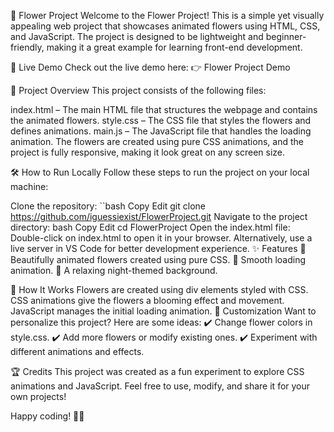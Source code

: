 🌸 Flower Project
Welcome to the Flower Project! This is a simple yet visually appealing web project that showcases animated flowers using HTML, CSS, and JavaScript. The project is designed to be lightweight and beginner-friendly, making it a great example for learning front-end development.

🚀 Live Demo
Check out the live demo here:
👉 Flower Project Demo

📌 Project Overview
This project consists of the following files:

index.html – The main HTML file that structures the webpage and contains the animated flowers.
style.css – The CSS file that styles the flowers and defines animations.
main.js – The JavaScript file that handles the loading animation.
The flowers are created using pure CSS animations, and the project is fully responsive, making it look great on any screen size.

🛠 How to Run Locally
Follow these steps to run the project on your local machine:

Clone the repository:
``bash
Copy
Edit
git clone https://github.com/iguessiexist/FlowerProject.git
Navigate to the project directory:
bash
Copy
Edit
cd FlowerProject
Open the index.html file:
Double-click on index.html to open it in your browser.
Alternatively, use a live server in VS Code for better development experience.
✨ Features
🌸 Beautifully animated flowers created using pure CSS.
🌿 Smooth loading animation.
🌙 A relaxing night-themed background.

🎨 How It Works
Flowers are created using div elements styled with CSS.
CSS animations give the flowers a blooming effect and movement.
JavaScript manages the initial loading animation.
🎨 Customization
Want to personalize this project? Here are some ideas:
✔️ Change flower colors in style.css.
✔️ Add more flowers or modify existing ones.
✔️ Experiment with different animations and effects.

🏆 Credits
This project was created as a fun experiment to explore CSS animations and JavaScript. Feel free to use, modify, and share it for your own projects!

Happy coding! 🚀🌸
